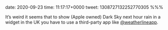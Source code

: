 date: 2020-09-23
time: 11:17:17+0000
tweet: 1308727132252770305
%%%

It’s weird it seems that to show (Apple owned) Dark Sky next hour rain in a widget in the UK you have to use a third-party app like [@weatherlineapp](https://twitter.com/weatherlineapp).
